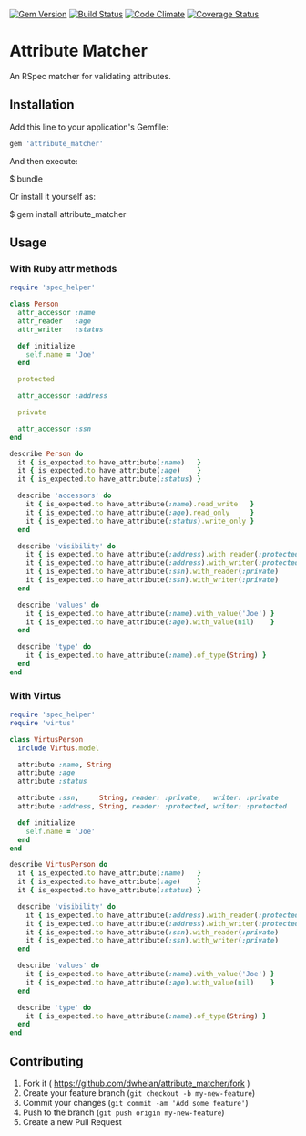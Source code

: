 [![Gem Version](https://badge.fury.io/rb/attribute_matcher.png)](http://badge.fury.io/rb/attribute_matcher)
[![Build Status](https://travis-ci.org/dwhelan/attribute_matcher.png?branch=master)](https://travis-ci.org/dwhelan/attribute_matcher)
[![Code Climate](https://codeclimate.com/github/dwhelan/attribute_matcher/badges/gpa.svg)](https://codeclimate.com/github/dwhelan/attribute_matcher)
[![Coverage Status](https://coveralls.io/repos/dwhelan/attribute_matcher/badge.svg?branch=master&service=github)](https://coveralls.io/github/dwhelan/attribute_matcher?branch=master)

# Attribute Matcher

An RSpec matcher for validating attributes.

## Installation

Add this line to your application's Gemfile:

```ruby
gem 'attribute_matcher'
```

And then execute:

  $ bundle

Or install it yourself as:

  $ gem install attribute_matcher

## Usage

### With Ruby attr methods

```ruby
require 'spec_helper'

class Person
  attr_accessor :name
  attr_reader   :age
  attr_writer   :status

  def initialize
    self.name = 'Joe'
  end

  protected

  attr_accessor :address

  private

  attr_accessor :ssn
end

describe Person do
  it { is_expected.to have_attribute(:name)   }
  it { is_expected.to have_attribute(:age)    }
  it { is_expected.to have_attribute(:status) }

  describe 'accessors' do
    it { is_expected.to have_attribute(:name).read_write   }
    it { is_expected.to have_attribute(:age).read_only     }
    it { is_expected.to have_attribute(:status).write_only }
  end

  describe 'visibility' do
    it { is_expected.to have_attribute(:address).with_reader(:protected) }
    it { is_expected.to have_attribute(:address).with_writer(:protected) }
    it { is_expected.to have_attribute(:ssn).with_reader(:private)       }
    it { is_expected.to have_attribute(:ssn).with_writer(:private)       }
  end

  describe 'values' do
    it { is_expected.to have_attribute(:name).with_value('Joe') }
    it { is_expected.to have_attribute(:age).with_value(nil)    }
  end

  describe 'type' do
    it { is_expected.to have_attribute(:name).of_type(String) }
  end
end
```

### With Virtus
```ruby
require 'spec_helper'
require 'virtus'

class VirtusPerson
  include Virtus.model

  attribute :name, String
  attribute :age
  attribute :status

  attribute :ssn,     String, reader: :private,   writer: :private
  attribute :address, String, reader: :protected, writer: :protected

  def initialize
    self.name = 'Joe'
  end
end

describe VirtusPerson do
  it { is_expected.to have_attribute(:name)   }
  it { is_expected.to have_attribute(:age)    }
  it { is_expected.to have_attribute(:status) }

  describe 'visibility' do
    it { is_expected.to have_attribute(:address).with_reader(:protected) }
    it { is_expected.to have_attribute(:address).with_writer(:protected) }
    it { is_expected.to have_attribute(:ssn).with_reader(:private)       }
    it { is_expected.to have_attribute(:ssn).with_writer(:private)       }
  end

  describe 'values' do
    it { is_expected.to have_attribute(:name).with_value('Joe') }
    it { is_expected.to have_attribute(:age).with_value(nil)    }
  end

  describe 'type' do
    it { is_expected.to have_attribute(:name).of_type(String) }
  end
end
```

## Contributing

1. Fork it ( https://github.com/dwhelan/attribute_matcher/fork )
2. Create your feature branch (`git checkout -b my-new-feature`)
3. Commit your changes (`git commit -am 'Add some feature'`)
4. Push to the branch (`git push origin my-new-feature`)
5. Create a new Pull Request
